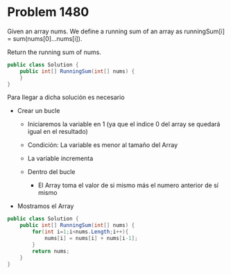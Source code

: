 # Problem 1480
Given an array nums. We define a running sum of an array as runningSum[i] = sum(nums[0]…nums[i]).

Return the running sum of nums.

```C#
public class Solution {
    public int[] RunningSum(int[] nums) {
    }
}
```

Para llegar a dicha solución es necesario
- Crear un bucle
    - Iniciaremos la variable en 1 (ya que el indice 0 del array se quedará igual en el resultado)
    - Condición: La variable es menor al tamaño del Array
    - La variable incrementa

    - Dentro del bucle
        - El Array toma el valor de si mismo más el numero anterior de sí mismo

- Mostramos el Array
```C#
public class Solution {
    public int[] RunningSum(int[] nums) {
        for(int i=1;i<nums.Length;i++){
            nums[i] = nums[i] + nums[i-1];
        }
        return nums;
    }
}
```